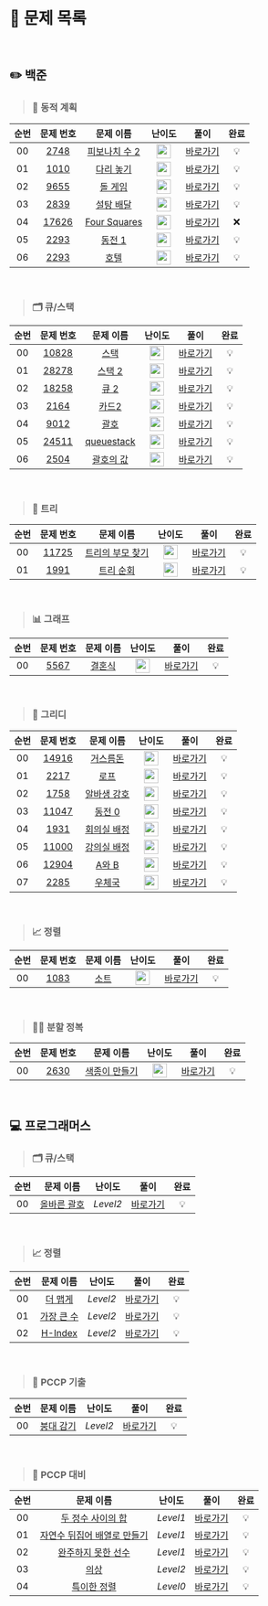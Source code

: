 <br>

# 📖 문제 목록

<br>

## ✏️ 백준

 >### 💭 동적 계획
| 순번 | 문제 번호 | 문제 이름 | 난이도 | 풀이 | 완료 |
| :-----: | :-----: | :-----: | :-----: | :-----: | :-----: |
| 00 | [2748](http://www.acmicpc.net/problem/2748) | [피보나치 수 2](http://www.acmicpc.net/problem/2748) | <img height="25px" width="25px" src="https://static.solved.ac/tier_small/5.svg"/> | [바로가기](https://github.com/jjjuni/CodingTest_py/tree/main/Baekjoon/Bronze/Dynamic_Programming/2748) | 💡 |
| 01 | [1010](http://www.acmicpc.net/problem/1010) | [다리 놓기](http://www.acmicpc.net/problem/1010) | <img height="25px" width="25px" src="https://static.solved.ac/tier_small/6.svg"/> | [바로가기](https://github.com/jjjuni/CodingTest_py/tree/main/Baekjoon/silver/Dynamic_Programming/1010) | 💡 |
| 02 | [9655](http://www.acmicpc.net/problem/9655) | [돌 게임](http://www.acmicpc.net/problem/9655) | <img height="25px" width="25px" src="https://static.solved.ac/tier_small/6.svg"/> | [바로가기](https://github.com/jjjuni/CodingTest_py/tree/main/Baekjoon/silver/Dynamic_Programming/9655) | 💡 |
| 03 | [2839](http://www.acmicpc.net/problem/2839) | [설탕 배달](http://www.acmicpc.net/problem/2839) | <img height="25px" width="25px" src="https://static.solved.ac/tier_small/7.svg"/> | [바로가기](https://github.com/jjjuni/CodingTest_py/tree/main/Baekjoon/silver/Dynamic_Programming/2839) | 💡 |
| 04 | [17626](http://www.acmicpc.net/problem/17626) | [Four Squares](http://www.acmicpc.net/problem/17626) | <img height="25px" width="25px" src="https://static.solved.ac/tier_small/8.svg"/> | [바로가기](https://github.com/jjjuni/CodingTest_py/tree/main/Baekjoon/silver/Dynamic_Programming/17626) | ❌ |
| 05 | [2293](http://www.acmicpc.net/problem/2293) | [동전 1](http://www.acmicpc.net/problem/2293) | <img height="25px" width="25px" src="https://static.solved.ac/tier_small/12.svg"/> | [바로가기](https://github.com/jjjuni/CodingTest_py/tree/main/Baekjoon/gold/Dynamic_Programming/2293) | 💡 |
| 06 | [2293](http://www.acmicpc.net/problem/1106) | [호텔](http://www.acmicpc.net/problem/1106) | <img height="25px" width="25px" src="https://static.solved.ac/tier_small/12.svg"/> | [바로가기](https://github.com/jjjuni/CodingTest_py/tree/main/Baekjoon/gold/Dynamic_Programming/1106) | 💡 |

<br>

>### 🗂️ 큐/스택
| 순번 | 문제 번호 | 문제 이름 | 난이도 | 풀이 | 완료 |
| :-----: | :-----: | :-----: | :-----: | :-----: | :-----: |
| 00 | [10828](http://www.acmicpc.net/problem/10828) | [스택](http://www.acmicpc.net/problem/10828) | <img height="25px" width="25px" src="https://static.solved.ac/tier_small/7.svg"/> | [바로가기](https://github.com/jjjuni/CodingTest_py/tree/main/Baekjoon/silver/Queue%2CStack/10828) | 💡 |
| 01 | [28278](http://www.acmicpc.net/problem/28278) | [스택 2](http://www.acmicpc.net/problem/28278) | <img height="25px" width="25px" src="https://static.solved.ac/tier_small/7.svg"/> | [바로가기](https://github.com/jjjuni/CodingTest_py/tree/main/Baekjoon/silver/Queue%2CStack/28278) | 💡 |
| 02 | [18258](http://www.acmicpc.net/problem/18258) | [큐 2](http://www.acmicpc.net/problem/18258) | <img height="25px" width="25px" src="https://static.solved.ac/tier_small/7.svg"/> | [바로가기](https://github.com/jjjuni/CodingTest_py/tree/main/Baekjoon/silver/Queue%2CStack/18258) | 💡 |
| 03 | [2164](http://www.acmicpc.net/problem/2164) | [카드2](http://www.acmicpc.net/problem/2164) | <img height="25px" width="25px" src="https://static.solved.ac/tier_small/7.svg"/> | [바로가기](https://github.com/jjjuni/CodingTest_py/tree/main/Baekjoon/silver/Queue%2CStack/2164) | 💡 |
| 04 | [9012](http://www.acmicpc.net/problem/9012) | [괄호](http://www.acmicpc.net/problem/9012) | <img height="25px" width="25px" src="https://static.solved.ac/tier_small/7.svg"/> | [바로가기](https://github.com/jjjuni/CodingTest_py/tree/main/Baekjoon/silver/Queue%2CStack/9012) | 💡 |
| 05 | [24511](http://www.acmicpc.net/problem/24511) | [queuestack](http://www.acmicpc.net/problem/24511) | <img height="25px" width="25px" src="https://static.solved.ac/tier_small/8.svg"/> | [바로가기](https://github.com/jjjuni/CodingTest_py/tree/main/Baekjoon/silver/Queue%2CStack/24511) | 💡 |
| 06 | [2504](http://www.acmicpc.net/problem/2504) | [괄호의 값](http://www.acmicpc.net/problem/2504) | <img height="25px" width="25px" src="https://static.solved.ac/tier_small/11.svg"/> | [바로가기](https://github.com/jjjuni/CodingTest_py/tree/main/Baekjoon/gold/Queue%2CStack/2504) | 💡 |

<br>

>### 🌲 트리
| 순번 | 문제 번호 | 문제 이름 | 난이도 | 풀이 | 완료 |
| :-----: | :-----: | :-----: | :-----: | :-----: | :-----: |
| 00 | [11725](http://www.acmicpc.net/problem/11725) | [트리의 부모 찾기](http://www.acmicpc.net/problem/11725) | <img height="25px" width="25px" src="https://static.solved.ac/tier_small/9.svg"/> | [바로가기](https://github.com/jjjuni/CodingTest_py/tree/main/Baekjoon/silver/Tree/11725) | 💡 |
| 01 | [1991](http://www.acmicpc.net/problem/1991) | [트리 순회](http://www.acmicpc.net/problem/1991) | <img height="25px" width="25px" src="https://static.solved.ac/tier_small/10.svg"/> | [바로가기](https://github.com/jjjuni/CodingTest_py/tree/main/Baekjoon/silver/Tree/1991) | 💡 |


<br>

>### 📊 그래프
| 순번 | 문제 번호 | 문제 이름 | 난이도 | 풀이 | 완료 |
| :-----: | :-----: | :-----: | :-----: | :-----: | :-----: |
| 00 | [5567](http://www.acmicpc.net/problem/5567) | [결혼식](http://www.acmicpc.net/problem/5567) | <img height="25px" width="25px" src="https://static.solved.ac/tier_small/9.svg"/> | [바로가기](https://github.com/jjjuni/CodingTest_py/tree/main/Baekjoon/silver/Graph/5567) | 💡 |

<br>

>### 🤑 그리디
| 순번 | 문제 번호 | 문제 이름 | 난이도 | 풀이 | 완료 |
| :-----: | :-----: | :-----: | :-----: | :-----: | :-----: |
| 00 | [14916](http://www.acmicpc.net/problem/14916) | [거스름돈](http://www.acmicpc.net/problem/14916) | <img height="25px" width="25px" src="https://static.solved.ac/tier_small/6.svg"/> | [바로가기](https://github.com/jjjuni/CodingTest_py/blob/main/Baekjoon/silver/greedy/14916) | 💡 |
| 01 | [2217](http://www.acmicpc.net/problem/2217) | [로프](http://www.acmicpc.net/problem/2217) | <img height="25px" width="25px" src="https://static.solved.ac/tier_small/7.svg"/> | [바로가기](https://github.com/jjjuni/CodingTest_py/blob/main/Baekjoon/silver/greedy/2217) | 💡 |
| 02 | [1758](http://www.acmicpc.net/problem/1758) | [알바생 강호](http://www.acmicpc.net/problem/1758) | <img height="25px" width="25px" src="https://static.solved.ac/tier_small/7.svg"/> | [바로가기](https://github.com/jjjuni/CodingTest_py/tree/main/Baekjoon/silver/greedy/1758) | 💡 |
| 03 | [11047](http://www.acmicpc.net/problem/11047) | [동전 0](http://www.acmicpc.net/problem/11047) | <img height="25px" width="25px" src="https://static.solved.ac/tier_small/7.svg"/> | [바로가기](https://github.com/jjjuni/CodingTest_py/tree/main/Baekjoon/silver/greedy/11047) | 💡 |
| 04 | [1931](http://www.acmicpc.net/problem/1931) | [회의실 배정](http://www.acmicpc.net/problem/1931) | <img height="25px" width="25px" src="https://static.solved.ac/tier_small/10.svg"/> | [바로가기](https://github.com/jjjuni/CodingTest_py/tree/main/Baekjoon/silver/greedy/1931) | 💡 |
| 05 | [11000](http://www.acmicpc.net/problem/11000) | [강의실 배정](http://www.acmicpc.net/problem/11000) | <img height="25px" width="25px" src="https://static.solved.ac/tier_small/11.svg"/> | [바로가기](https://github.com/jjjuni/CodingTest_py/tree/main/Baekjoon/gold/greedy/11000) | 💡 |
| 06 | [12904](http://www.acmicpc.net/problem/12904) | [A와 B](http://www.acmicpc.net/problem/12904) | <img height="25px" width="25px" src="https://static.solved.ac/tier_small/11.svg"/> | [바로가기](https://github.com/jjjuni/CodingTest_py/tree/main/Baekjoon/gold/greedy/12904) | 💡 |
| 07 | [2285](http://www.acmicpc.net/problem/2285) | [우체국](http://www.acmicpc.net/problem/2285) | <img height="25px" width="25px" src="https://static.solved.ac/tier_small/12.svg"/> | [바로가기](https://github.com/jjjuni/CodingTest_py/tree/main/Baekjoon/gold/greedy/2285) | 💡 |

<br>

>### 📈 정렬
| 순번 | 문제 번호 | 문제 이름 | 난이도 | 풀이 | 완료 |
| :-----: | :-----: | :-----: | :-----: | :-----: | :-----: |
| 00 | [1083](http://www.acmicpc.net/problem/1083) | [소트](http://www.acmicpc.net/problem/1083) | <img height="25px" width="25px" src="https://static.solved.ac/tier_small/12.svg"/> | [바로가기](https://github.com/jjjuni/CodingTest_py/tree/main/Baekjoon/gold/sort/1083) | 💡 |

<br>

>### ⛓️‍💥 분할 정복
| 순번 | 문제 번호 | 문제 이름 | 난이도 | 풀이 | 완료 |
| :-----: | :-----: | :-----: | :-----: | :-----: | :-----: |
| 00 | [2630](http://www.acmicpc.net/problem/2630) | [색종이 만들기](http://www.acmicpc.net/problem/2630) | <img height="25px" width="25px" src="https://static.solved.ac/tier_small/9.svg"/> | [바로가기](https://github.com/jjjuni/CodingTest_py/tree/main/Baekjoon/silver/Devide_and_Conquer/2630) | 💡 |

<br>

## 💻 프로그래머스

>### 🗂️ 큐/스택
| 순번 | 문제 이름 | 난이도 | 풀이 | 완료 |
| :-----: | :-----: | :-----: | :-----: | :-----: |
| 00 | [올바른 괄호](https://school.programmers.co.kr/learn/courses/30/lessons/12909?language=python3#) | *Level2* | [바로가기](https://github.com/jjjuni/CodingTest_py/tree/main/Progammers/Level%202/Queue%2CStack/%EC%98%AC%EB%B0%94%EB%A5%B8%20%EA%B4%84%ED%98%B8) | 💡 |

<br>

>### 📈 정렬
| 순번 | 문제 이름 | 난이도 | 풀이 | 완료 |
| :-----: | :-----: | :-----: | :-----: | :-----: |
| 00 | [더 맵게](https://school.programmers.co.kr/learn/courses/30/lessons/42626) | *Level2* | [바로가기](https://github.com/jjjuni/CodingTest_py/tree/main/Progammers/Level%202/Sort/%EB%8D%94%20%EB%A7%B5%EA%B2%8C) | 💡 |
| 01 | [가장 큰 수](https://school.programmers.co.kr/learn/courses/30/lessons/42746) | *Level2* | [바로가기](https://github.com/jjjuni/CodingTest_py/tree/main/Progammers/Level%202/Sort/%EA%B0%80%EC%9E%A5%20%ED%81%B0%20%EC%88%98) | 💡 |
| 02 | [H-Index](https://school.programmers.co.kr/learn/courses/30/lessons/42747) | *Level2* | [바로가기](https://github.com/jjjuni/CodingTest_py/tree/main/Progammers/Level%202/Sort/H-index) | 💡 |

<br>

>### 📝 PCCP 기출
| 순번 | 문제 이름 | 난이도 | 풀이 | 완료 |
| :-----: | :-----: | :-----: | :-----: | :-----: |
| 00 | [붕대 감기](https://school.programmers.co.kr/learn/courses/19344/lessons/242258?language=python3) | *Level2* | [바로가기](https://github.com/jjjuni/CodingTest_py/tree/main/Progammers/PCCP/%EB%B6%95%EB%8C%80%20%EA%B0%90%EA%B8%B0) | 💡 |

<br>

>### 📝 PCCP 대비
| 순번 | 문제 이름 | 난이도 | 풀이 | 완료 |
| :-----: | :-----: | :-----: | :-----: | :-----: |
| 00 | [두 정수 사이의 합](https://school.programmers.co.kr/learn/courses/30/lessons/12912?language=python3) | *Level1* | [바로가기](https://github.com/jjjuni/CodingTest_py/tree/main/Progammers/PCCP%20%EB%8C%80%EB%B9%84/1%EC%9D%BC%EC%B0%A8/1.%20%EB%91%90%20%EC%A0%95%EC%88%98%20%EC%82%AC%EC%9D%B4%EC%9D%98%20%ED%95%A9) | 💡 |
| 01 | [자연수 뒤집어 배열로 만들기](https://school.programmers.co.kr/learn/courses/30/lessons/12932?language=python3) | *Level1* | [바로가기](https://github.com/jjjuni/CodingTest_py/tree/main/Progammers/PCCP%20%EB%8C%80%EB%B9%84/1%EC%9D%BC%EC%B0%A8/2.%20%EC%9E%90%EC%97%B0%EC%88%98%20%EB%92%A4%EC%A7%91%EC%96%B4%20%EB%B0%B0%EC%97%B4%EB%A1%9C%20%EB%A7%8C%EB%93%A4%EA%B8%B0) | 💡 |
| 02 | [완주하지 못한 선수](https://school.programmers.co.kr/learn/courses/30/lessons/42576?language=python3) | *Level1* | [바로가기](https://github.com/jjjuni/CodingTest_py/tree/main/Progammers/PCCP%20%EB%8C%80%EB%B9%84/1%EC%9D%BC%EC%B0%A8/3.%20%EC%99%84%EC%A3%BC%ED%95%98%EC%A7%80%20%EB%AA%BB%ED%95%9C%20%EC%84%A0%EC%88%98) | 💡 |
| 03 | [의상](https://school.programmers.co.kr/learn/courses/30/lessons/42578?language=python3) | *Level2* | [바로가기](https://github.com/jjjuni/CodingTest_py/tree/main/Progammers/PCCP%20%EB%8C%80%EB%B9%84/1%EC%9D%BC%EC%B0%A8/4.%20%EC%9D%98%EC%83%81) | 💡 |
| 04 | [특이한 정렬](https://school.programmers.co.kr/learn/courses/30/lessons/120880?language=python3) | *Level0* | [바로가기](https://github.com/jjjuni/CodingTest_py/tree/main/Progammers/PCCP%20%EB%8C%80%EB%B9%84/1%EC%9D%BC%EC%B0%A8/5.%20%ED%8A%B9%EC%9D%B4%ED%95%9C%20%EC%A0%95%EB%A0%AC) | 💡 |

<br>
